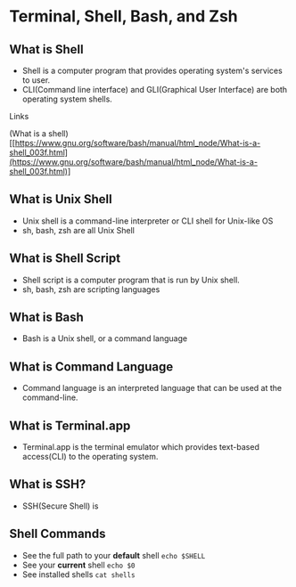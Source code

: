 # Terminal, Shell, Bash, and Zsh

## What is Shell

- Shell is a computer program that provides operating system's services to user.
- CLI(Command line interface) and GLI(Graphical User Interface) are both operating system shells.

Links

(What is a shell)[[https://www.gnu.org/software/bash/manual/html_node/What-is-a-shell_003f.html](https://www.gnu.org/software/bash/manual/html_node/What-is-a-shell_003f.html)]

## What is Unix Shell

- Unix shell is a command-line interpreter or  CLI shell for Unix-like OS
- sh, bash, zsh are all Unix Shell

## What is Shell Script

- Shell script is a computer program that is run by Unix shell.
- sh, bash, zsh are scripting languages

## What is Bash

- Bash is a Unix shell, or a command language

## What is Command Language

- Command language is an interpreted language that can be used at the command-line.

## What is Terminal.app

- Terminal.app is the terminal emulator which provides text-based access(CLI) to the operating system.

## What is SSH?

- SSH(Secure Shell) is

## Shell Commands

- See the full path to your **default** shell
`echo $SHELL`
- See your **current** shell
`echo $0`
- See installed shells
`cat shells`
